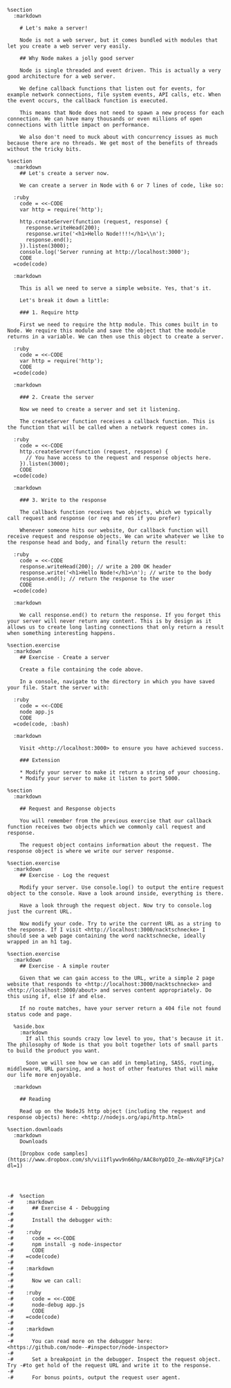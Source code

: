     %section
      :markdown

        # Let's make a server!

        Node is not a web server, but it comes bundled with modules that let you create a web server very easily.

        ## Why Node makes a jolly good server

        Node is single threaded and event driven. This is actually a very good architecture for a web server.

        We define callback functions that listen out for events, for example network connections, file system events, API calls, etc. When the event occurs, the callback function is executed.

        This means that Node does not need to spawn a new process for each connection. We can have many thousands or even millions of open connections with little impact on performance.

        We also don't need to muck about with concurrency issues as much because there are no threads. We get most of the benefits of threads without the tricky bits.

    %section
      :markdown
        ## Let's create a server now.

        We can create a server in Node with 6 or 7 lines of code, like so:

      :ruby
        code = <<-CODE
        var http = require('http');

        http.createServer(function (request, response) {
          response.writeHead(200);
          response.write('<h1>Hello Node!!!!</h1>\\n');
          response.end();
        }).listen(3000);
        console.log('Server running at http://localhost:3000');
        CODE
      =code(code)

      :markdown

        This is all we need to serve a simple website. Yes, that's it.

        Let's break it down a little:

        ### 1. Require http

        First we need to require the http module. This comes built in to Node. We require this module and save the object that the module returns in a variable. We can then use this object to create a server.

      :ruby
        code = <<-CODE
        var http = require('http');
        CODE
      =code(code)

      :markdown

        ### 2. Create the server

        Now we need to create a server and set it listening.

        The createServer function receives a callback function. This is the function that will be called when a network request comes in.

      :ruby
        code = <<-CODE
        http.createServer(function (request, response) {
          // You have access to the request and response objects here.
        }).listen(3000);
        CODE
      =code(code)

      :markdown

        ### 3. Write to the response

        The callback function receives two objects, which we typically call request and response (or req and res if you prefer)

        Whenever someone hits our website, Our callback function will receive request and response objects. We can write whatever we like to the response head and body, and finally return the result:

      :ruby
        code = <<-CODE
        response.writeHead(200); // write a 200 OK header
        response.write('<h1>Hello Node!</h1>\n'); // write to the body
        response.end(); // return the response to the user
        CODE
      =code(code)

      :markdown

        We call response.end() to return the response. If you forget this your server will never return any content. This is by design as it allows us to create long lasting connections that only return a result when something interesting happens.

    %section.exercise
      :markdown
        ## Exercise - Create a server

        Create a file containing the code above.

        In a console, navigate to the directory in which you have saved your file. Start the server with:

      :ruby
        code = <<-CODE
        node app.js
        CODE
      =code(code, :bash)

      :markdown

        Visit <http://localhost:3000> to ensure you have achieved success.

        ### Extension

        * Modify your server to make it return a string of your choosing.
        * Modify your server to make it listen to port 5000.

    %section
      :markdown

        ## Request and Response objects

        You will remember from the previous exercise that our callback function receives two objects which we commonly call request and response.

        The request object contains information about the request. The response object is where we write our server response.

    %section.exercise
      :markdown
        ## Exercise - Log the request

        Modify your server. Use console.log() to output the entire request object to the console. Have a look around inside, everything is there.

        Have a look through the request object. Now try to console.log just the current URL.

        Now modify your code. Try to write the current URL as a string to the response. If I visit <http://localhost:3000/nacktschnecke> I should see a web page containing the word nacktschnecke, ideally wrapped in an h1 tag.

    %section.exercise
      :markdown
        ## Exercise - A simple router

        Given that we can gain access to the URL, write a simple 2 page website that responds to <http://localhost:3000/nacktschnecke> and <http://localhost:3000/about> and serves content appropriately. Do this using if, else if and else.

        If no route matches, have your server return a 404 file not found status code and page.

      %aside.box
        :markdown
          If all this sounds crazy low level to you, that's because it it. The philosophy of Node is that you bolt together lots of small parts to build the product you want.

          Soon we will see how we can add in templating, SASS, routing, middleware, URL parsing, and a host of other features that will make our life more enjoyable.

      :markdown

        ## Reading

        Read up on the NodeJS http object (including the request and response objects) here: <http://nodejs.org/api/http.html>

    %section.downloads
      :markdown
        Downloads

        [Dropbox code samples](https://www.dropbox.com/sh/vii1flywv9n66hp/AAC8oYpDIO_Ze-mNvXqF1PjCa?dl=1)




    -#  %section
    -#    :markdown
    -#      ## Exercise 4 - Debugging
    -#
    -#      Install the debugger with:
    -#
    -#    :ruby
    -#      code = <<-CODE
    -#      npm install -g node-inspector
    -#      CODE
    -#    =code(code)
    -#
    -#    :markdown
    -#
    -#      Now we can call:
    -#
    -#    :ruby
    -#      code = <<-CODE
    -#      node-debug app.js
    -#      CODE
    -#    =code(code)
    -#
    -#    :markdown
    -#
    -#      You can read more on the debugger here: <https://github.com/node--#inspector/node-inspector>
    -#
    -#      Set a breakpoint in the debugger. Inspect the request object. Try -#to get hold of the request URL and write it to the response.
    -#
    -#      For bonus points, output the request user agent.
